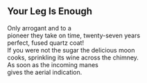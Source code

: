 Your Leg Is Enough
------------------
Only arrogant and to a  
pioneer they take on time, twenty-seven years  
perfect, fused quartz coat!  
If you were not the sugar the delicious moon  
cooks, sprinkling its wine across the chimney.  
As soon as the incoming manes  
gives the aerial indication.  
